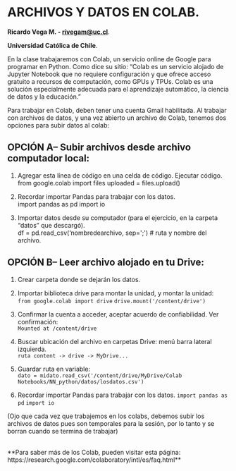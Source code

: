 # ARCHIVOS Y DATOS EN COLAB.  
**Ricardo Vega M. - rivegam@uc.cl**. 

**Universidad Católica de Chile**.  

En la clase trabajaremos con Colab, un servicio online de Google para programar en Python. Como dice su sitio: “Colab es un servicio alojado de Jupyter Notebook que no requiere configuración y que ofrece acceso gratuito a recursos de computación, como GPUs y TPUs. Colab es una solución especialmente adecuada para el aprendizaje automático, la ciencia de datos y la educación.”  

Para trabajar en Colab, deben tener una cuenta Gmail habilitada. Al trabajar con archivos de datos, y una vez abierto un archivo de Colab, tenemos dos opciones para subir datos al colab:  


## OPCIÓN A– Subir archivos desde archivo computador local:   

1. Agregar esta línea de código en una celda de código. Ejecutar código.   
from google.colab import files
uploaded = files.upload()  

2. Recordar importar Pandas para trabajar con los datos.   
import pandas as pd
import io

3. Importar datos desde su computador (para el ejercicio, en la carpeta “datos” que descargó).    
df = pd.read_csv(‘nombredearchivo, sep=';')  # ruta y nombre del archivo.  



## OPCIÓN B– Leer archivo alojado en tu Drive:   

1. Crear carpeta donde se dejarán los datos.   

2. Importar biblioteca drive para montar la unidad, y montar la unidad:   
`from google.colab import drive`
`drive.mount('/content/drive')`   

3. Confirmar la cuenta a acceder, aceptar acuerdo de confiabilidad. Ver confirmación:   
`Mounted at /content/drive`   

4. Buscar ubicación del archivo en carpetas Drive: menú barra lateral izquierda.     
`ruta content -> drive -> MyDrive...` 

5. Guardar ruta en variable:     
`dato = midato.read_csv('/content/drive/MyDrive/Colab Notebooks/NN_python/datos/losdatos.csv')`    

6. Recordar importar Pandas para trabajar con los datos.
`import pandas as pd` 
`import io`   

(Ojo que cada vez que trabajemos en los colabs, debemos subir los archivos de datos pues son temporales para la sesión, por lo tanto y se borran cuando se termina de trabajar)



<br>
**Para saber más de los Colab, pueden visitar esta página:
https://research.google.com/colaboratory/intl/es/faq.html** 



